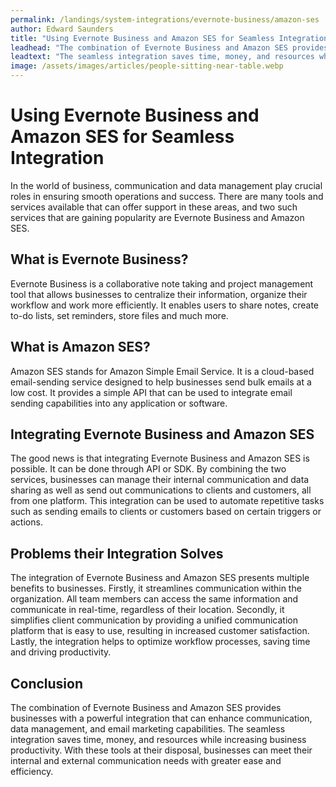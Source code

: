 ```yaml
---
permalink: /landings/system-integrations/evernote-business/amazon-ses
author: Edward Saunders
title: "Using Evernote Business and Amazon SES for Seamless Integration"
leadhead: "The combination of Evernote Business and Amazon SES provides businesses with a powerful integration that can enhance communication, data management, and email marketing capabilities"
leadtext: "The seamless integration saves time, money, and resources while increasing business productivity. With these tools at their disposal, businesses can meet their internal and external communication needs with greater ease and efficiency."
image: /assets/images/articles/people-sitting-near-table.webp
---
```

<div class="arttext">	<h1>Using Evernote Business and Amazon SES for Seamless Integration</h1>
	<p>In the world of business, communication and data management play crucial roles in ensuring smooth operations and success. There are many tools and services available that can offer support in these areas, and two such services that are gaining popularity are Evernote Business and Amazon SES.</p>
	<h2>What is Evernote Business?</h2>
	<p>Evernote Business is a collaborative note taking and project management tool that allows businesses to centralize their information, organize their workflow and work more efficiently. It enables users to share notes, create to-do lists, set reminders, store files and much more.</p>
	<h2>What is Amazon SES?</h2>
	<p>Amazon SES stands for Amazon Simple Email Service. It is a cloud-based email-sending service designed to help businesses send bulk emails at a low cost. It provides a simple API that can be used to integrate email sending capabilities into any application or software.</p>
	<h2>Integrating Evernote Business and Amazon SES</h2>
	<p>The good news is that integrating Evernote Business and Amazon SES is possible. It can be done through API or SDK. By combining the two services, businesses can manage their internal communication and data sharing as well as send out communications to clients and customers, all from one platform. This integration can be used to automate repetitive tasks such as sending emails to clients or customers based on certain triggers or actions.</p>
	<h2>Problems their Integration Solves</h2>
	<p>The integration of Evernote Business and Amazon SES presents multiple benefits to businesses. Firstly, it streamlines communication within the organization. All team members can access the same information and communicate in real-time, regardless of their location. Secondly, it simplifies client communication by providing a unified communication platform that is easy to use, resulting in increased customer satisfaction. Lastly, the integration helps to optimize workflow processes, saving time and driving productivity.</p>
	<h2>Conclusion</h2>
	<p>The combination of Evernote Business and Amazon SES provides businesses with a powerful integration that can enhance communication, data management, and email marketing capabilities. The seamless integration saves time, money, and resources while increasing business productivity. With these tools at their disposal, businesses can meet their internal and external communication needs with greater ease and efficiency.</p>
</div>